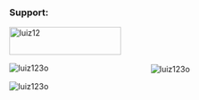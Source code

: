 

<h3 align="left">Support:</h3>

<p><a href="https://www.buymeacoffee.com/luiz12"> <img align="left" src="https://cdn.buymeacoffee.com/buttons/v2/default-yellow.png" height="50" width="200" alt="luiz12" /></a></p><br><br>
&nbsp;
<p align="center">
<img align="left" src="https://github-readme-stats.vercel.app/api/top-langs?username=luiz123o&show_icons=true&locale=en&layout=compact" alt="luiz123o" />
&nbsp;
<img align="center"  src="https://github-readme-stats.vercel.app/api?username=luiz123o&show_icons=true&locale=en" alt="luiz123o" />
&nbsp;
<p>
<img align="left" src="https://github-readme-streak-stats.herokuapp.com/?user=luiz123o&" alt="luiz123o" /></p>

</p>
